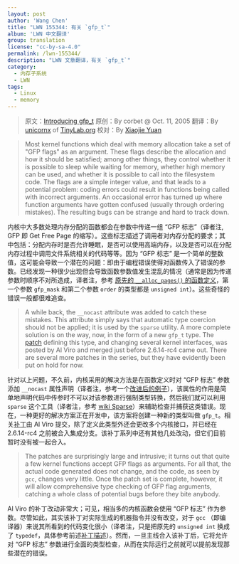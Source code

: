 ```yaml
---
layout: post
author: 'Wang Chen'
title: "LWN 155344: 有关 `gfp_t`"
album: 'LWN 中文翻译'
group: translation
license: "cc-by-sa-4.0"
permalink: /lwn-155344/
description: "LWN 文章翻译，有关 `gfp_t`"
category:
  - 内存子系统
  - LWN
tags:
  - Linux
  - memory
---
```


> 原文：[Introducing gfp_t](https://lwn.net/Articles/155344/)
> 原创：By corbet @ Oct. 11, 2005
> 翻译：By [unicornx](https://github.com/unicornx) of [TinyLab.org][1]
> 校对：By [Xiaojie Yuan](https://github.com/llseek)

> Most kernel functions which deal with memory allocation take a set of "GFP flags" as an argument. These flags describe the allocation and how it should be satisfied; among other things, they control whether it is possible to sleep while waiting for memory, whether high memory can be used, and whether it is possible to call into the filesystem code. The flags are a simple integer value, and that leads to a potential problem: coding errors could result in functions being called with incorrect arguments. An occasional error has turned up where function arguments have gotten confused (usually through ordering mistakes). The resulting bugs can be strange and hard to track down.

内核中大多数处理内存分配的函数都会在参数中传递一组 “GFP 标志”（译者注, GFP 即 Get Free Page 的缩写）。这些标志描述了调用者对内存分配的要求；其中包括：分配内存时是否允许睡眠，是否可以使用高端内存，以及是否可以在分配内存过程中调用文件系统相关的代码等等。因为 “GFP 标志” 是一个简单的整数值，这可能会导致一个潜在的问题：即由于编程错误使得对函数传入了错误的参数。已经发现一种很少出现但会导致函数参数值发生混乱的情况（通常是因为传递参数时顺序不对所造成，译者注，参考 [原先的 `__alloc_pages()` 的函数定义](https://elixir.bootlin.com/linux/v2.6.11/source/mm/page_alloc.c#L695)，第一个参数 `gfp_mask` 和第二个参数 `order` 的类型都是 `unsigned int`）。这些奇怪的错误一般都很难追查。

> A while back, the `__nocast` attribute was added to catch these mistakes. This attribute simply says that automatic type coercion should not be applied; it is used by the `sparse` utility. A more complete solution is on the way, now, in the form of a new `gfp_t` type. The [patch](https://lwn.net/Articles/155348/) defining this type, and changing several kernel interfaces, was posted by Al Viro and merged just before 2.6.14-rc4 came out. There are several more patches in the series, but they have evidently been put on hold for now.

针对以上问题，不久前，内核采用的解决方法是在函数定义时对 “GFP 标志” 参数添加 `__nocast` 属性声明（译者注，参考一个[改进后的例子](https://elixir.bootlin.com/linux/v2.6.12/source/mm/page_alloc.c#L731)），该属性的作用是简单地声明代码中传参时不可以对该参数进行强制类型转换，然后我们就可以利用 `sparse` 这个工具（译者注，参考 [wiki Sparse](https://en.wikipedia.org/wiki/Sparse)）来辅助检查并捕获这类错误。现在，一种更好的解决方案正在开发中，该方案将创建一种新的类型叫做 `gfp_t`。相关[补丁](https://lwn.net/Articles/155348/)由 Al Viro 提交，除了定义此类型外还会更改多个内核接口，并已经在 2.6.14-rc4 之前被合入集成分支。该补丁系列中还有其他几处改动，但它们目前暂时没有被一起合入。

> The patches are surprisingly large and intrusive; it turns out that quite a few kernel functions accept GFP flags as arguments. For all that, the actual code generated does not change, and the code, as seen by `gcc`, changes very little. Once the patch set is complete, however, it will allow comprehensive type checking of GFP flag arguments, catching a whole class of potential bugs before they bite anybody.

Al Viro 的补丁改动非常大；可见，相当多的内核函数会使用 “GFP 标志” 作为参数。尽管如此，其实该补丁对实际生成的机器指令并没有改变，对于 `gcc` （即编译器）来说其所看到的代码变化很小（译者注，只是把原先的 `unsigned int` 换成了 `typedef`，具体参考前述[补丁描述](https://lwn.net/Articles/155348/)）。然而，一旦主线合入该补丁后，它将允许对 “GFP 标志” 参数进行全面的类型检查，从而在实际运行之前就可以提前发现那些潜在的错误。

[1]: https://tinylab.org
